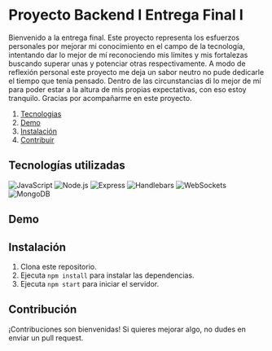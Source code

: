 # Proyecto Backend I Entrega Final I

Bienvenido a la entrega final. Este proyecto representa los esfuerzos personales por mejorar mi conocimiento en el campo de la tecnología, intentando dar lo mejor de mí reconociendo mis límites y mis fortalezas buscando superar unas y potenciar otras respectivamente. A modo de reflexión personal este proyecto me deja un sabor neutro no pude dedicarle el tiempo que tenía pensado. Dentro de las circunstancias di lo mejor de mí para poder estar a la altura de mis propias expectativas, con eso estoy tranquilo.
Gracias por acompañarme en  este proyecto.

1. [Tecnologias](##Tecnologías-utilizadas)
2. [Demo](##demo.gif)
3. [Instalación](##instalación)
4. [Contribuir](##contribuir)



## Tecnologías utilizadas


![JavaScript](https://img.shields.io/badge/-JavaScript-333333?style=flat&logo=javascript) 
![Node.js](https://img.shields.io/badge/logo-node.js-green?logo=node.js)
![Express](https://img.shields.io/badge/logo-express-blue?logo=express)
![Handlebars](https://img.shields.io/badge/logo-handlebars-orange?logo=handlebars)
![WebSockets](https://img.shields.io/badge/logo-WebSockets-blue?logo=webSockets)
![MongoDB](https://img.shields.io/badge/logo-MongoDB-green?logo=MongoDB)

## Demo


  
## Instalación

1. Clona este repositorio.
2. Ejecuta `npm install` para instalar las dependencias.
3. Ejecuta `npm start` para iniciar el servidor.

## Contribución

¡Contribuciones son bienvenidas! Si quieres mejorar algo, no dudes en enviar un pull request.
